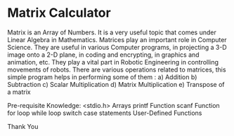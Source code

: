 # Matrix Calculator
Matrix is an Array of Numbers. It is a very useful topic that comes under Linear Algebra in Mathematics. 
Matrices play an important role in Computer Science. 
They are useful in various Computer programs, in projecting a 3-D image onto a 2-D plane, in coding and encrypting, in graphics and animation, etc.
They play a vital part in Robotic Engineering in controlling movements of robots.
There are various operations related to matrices, this simple program helps in performing some of them :
a) Addition
b) Subtraction
c) Scalar Multiplication
d) Matrix Multiplication
e) Transpose of a matrix

Pre-requisite Knowledge:
<stdio.h>
Arrays
printf Function
scanf Function
for loop
while loop
switch case statements
User-Defined Functions

Thank You
